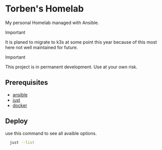 # Torben's Homelab
My personal Homelab managed with Ansible.

> [!IMPORTANT] 
> It is planed to migrate to k3s at some point this year because of this most here not well maintained for future.


> [!IMPORTANT] 
> This project is in permanent development. Use at your own risk.

## Prerequisites 
- [ansible](https://www.ansible.com/)
- [just](https://just.systems/)
- [docker](https://www.docker.com/)

## Deploy
use this command to see all avaible options.
```bash
  just --list
```

